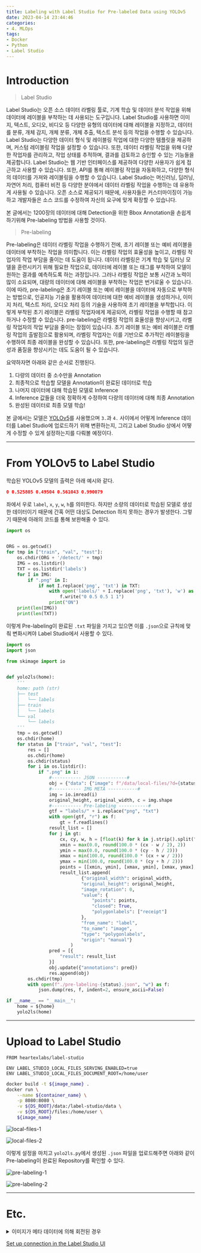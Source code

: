 ```yaml
---
title: Labeling with Label Studio for Pre-labeled Data using YOLOv5
date: 2023-04-14 23:44:46
categories:
- 4. MLOps
tags:
- Docker
- Python
- Label Studio
---
```

# Introduction

> Label Studio

Label Studio는 오픈 소스 데이터 라벨링 툴로, 기계 학습 및 데이터 분석 작업을 위해 데이터에 레이블을 부착하는 데 사용되는 도구입니다. Label Studio를 사용하면 이미지, 텍스트, 오디오, 비디오 등 다양한 유형의 데이터에 대해 레이블을 지정하고, 데이터를 분류, 개체 감지, 개체 분류, 개체 추출, 텍스트 분석 등의 작업을 수행할 수 있습니다.
Label Studio는 다양한 데이터 형식 및 레이블링 작업에 대한 다양한 템플릿을 제공하며, 커스텀 레이블링 작업을 설정할 수 있습니다. 또한, 데이터 라벨링 작업을 위해 다양한 작업자를 관리하고, 작업 상태를 추적하며, 결과를 검토하고 승인할 수 있는 기능들을 제공합니다.
Label Studio는 웹 기반 인터페이스를 제공하여 다양한 사용자가 쉽게 접근하고 사용할 수 있습니다. 또한, API를 통해 레이블링 작업을 자동화하고, 다양한 형식의 데이터를 가져와 레이블링을 수행할 수 있습니다.
Label Studio는 머신러닝, 딥러닝, 자연어 처리, 컴퓨터 비전 등 다양한 분야에서 데이터 라벨링 작업을 수행하는 데 유용하게 사용될 수 있습니다. 오픈 소스로 제공되기 때문에, 사용자들은 커스터마이징이 가능하고 개발자들은 소스 코드를 수정하여 자신의 요구에 맞게 확장할 수 있습니다.

<!-- More -->

본 글에서는 1200장의 데이터에 대해 Detection을 위한 Bbox Annotation을 손쉽게 하기위해 Pre-labeling 방법을 사용할 것이다.

> Pre-labeling

Pre-labeling은 데이터 라벨링 작업을 수행하기 전에, 초기 레이블 또는 예비 레이블을 데이터에 부착하는 작업을 의미합니다. 이는 라벨링 작업의 효율성을 높이고, 라벨링 작업자의 작업 부담을 줄이는 데 도움이 됩니다.
데이터 라벨링은 기계 학습 및 딥러닝 모델을 훈련시키기 위해 필요한 작업으로, 데이터에 레이블 또는 태그를 부착하여 모델이 원하는 결과를 예측하도록 하는 과정입니다. 그러나 라벨링 작업은 보통 시간과 노력이 많이 소요되며, 대량의 데이터에 대해 레이블을 부착하는 작업은 번거로울 수 있습니다.
이에 따라, pre-labeling은 초기 레이블 또는 예비 레이블을 데이터에 자동으로 부착하는 방법으로, 인공지능 기술을 활용하여 데이터에 대한 예비 레이블을 생성하거나, 이미지 처리, 텍스트 처리, 오디오 처리 등의 기술을 사용하여 초기 레이블을 부착합니다. 이렇게 부착된 초기 레이블은 라벨링 작업자에게 제공되어, 라벨링 작업을 수행할 때 참고하거나 수정할 수 있습니다.
pre-labeling은 라벨링 작업의 효율성을 향상시키고, 라벨링 작업자의 작업 부담을 줄이는 장점이 있습니다. 초기 레이블 또는 예비 레이블은 라벨링 작업의 출발점으로 활용되며, 라벨링 작업자는 이를 기반으로 추가적인 레이블링을 수행하여 최종 레이블을 완성할 수 있습니다. 또한, pre-labeling은 라벨링 작업의 일관성과 품질을 향상시키는 데도 도움이 될 수 있습니다.

요약하자면 아래와 같은 순서로 진행된다.

1. 다량의 데이터 중 소수만을 Annotation
2. 최종적으로 학습할 모델을 Annotation이 완료된 데이터로 학습
3. 나머지 데이터에 대해 학습된 모델로 Inference
4. Inference 값들을 더욱 정확하게 수정하여 다량의 데이터에 대해 최종 Annotation
5. 완성된 데이터로 최종 모델 학습!

본 글에서는 모델은 [YOLOv5](https://github.com/ultralytics/yolov5)를 사용했으며 `3.`과 `4.` 사이에서 어떻게 Inference 데이터를 Label Studio에 업로드하기 위해 변환하는지, 그리고 Label Studio 상에서 어떻게 수정할 수 있게 설정하는지를 다뤄볼 예정이다.

---

# From YOLOv5 to Label Studio

학습된 YOLOv5 모델의 출력은 아래 예시와 같다.

```json YOLOv5_Inference_Example.txt
0 0.525805 0.49504 0.561043 0.990079
```

좌에서 우로 `label`, `x`, `y`, `w`, `h`를 의미한다.
하지만 소량의 데이터로 학습된 모델로 생성한 데이터이기 때문에 간혹 어떤 대상도 Detection 하지 못하는 경우가 발생한다.
그렇기 때문에 아래의 코드를 통해 보완해줄 수 있다.

```python bin.py
import os


ORG = os.getcwd()
for tmp in ["train", "val", "test"]:
    os.chdir(ORG + '/detect/' + tmp)
    IMG = os.listdir()
    TXT = os.listdir('labels')
    for I in IMG:
        if ".png" in I:
            if not I.replace('png', 'txt') in TXT:
                with open('labels/' + I.replace('png', 'txt'), 'w') as f:
                    f.write("0 0.5 0.5 1 1")
                print("ON")
    print(len(IMG))
    print(len(TXT))
```

이렇게 Pre-labeling이 완료된 `.txt` 파일을 가지고 있으면 이를 `.json`으로 규칙에 맞춰 변화시켜야 Label Studio에서 사용할 수 있다.

```python yolo2ls.py
import os
import json

from skimage import io


def yolo2ls(home):
    '''
    home: path (str)
    ├── test
    │   └── labels
    ├── train
    │   └── labels
    └── val
        └── labels
    '''
    tmp = os.getcwd()
    os.chdir(home)
    for status in ["train", "val", "test"]:
        res = []
        os.chdir(home)
        os.chdir(status)
        for i in os.listdir():
            if ".png" in i:
                #----------- JSON -----------#
                obj = {"data": {"image": f"/data/local-files/?d={status}/{i}"}}
                #----------- IMG META -----------#
                img = io.imread(i)
                original_height, original_width, c = img.shape
                #----------- Pre-labeling -----------#
                gtf = "labels/" + i.replace("png", "txt")
                with open(gtf, "r") as f:
                    gt = f.readlines()
                result_list = []
                for j in gt:
                    cx, cy, w, h = [float(k) for k in j.strip().split(" ")[1:]]
                    xmin = max(0.0, round(100.0 * (cx - w / 2), 2))
                    ymin = max(0.0, round(100.0 * (cy - h / 2)))
                    xmax = min(100.0, round(100.0 * (cx + w / 2)))
                    ymax = min(100.0, round(100.0 * (cy + h / 2)))
                    points = [[xmin, ymin], [xmax, ymin], [xmax, ymax], [xmin, ymax]]
                    result_list.append(
                            {"original_width": original_width,
                            "original_height": original_height,
                            "image_rotation": 0,
                            "value": {
                                "points": points,
                                "closed": True,
                                "polygonlabels": ["receipt"]
                            },
                            "from_name": "label",
                            "to_name": "image",
                            "type": "polygonlabels",
                            "origin": "manual"}
                        )
                pred = [{
                    "result": result_list
                }]
                obj.update({"annotations": pred})
                res.append(obj)
        os.chdir(tmp)
        with open(f"./pre-labeling-{status}.json", "w") as f:
            json.dump(res, f, indent=2, ensure_ascii=False)

if __name__ == "__main__":
    home = ${home}
    yolo2ls(home)
```

---

# Upload to Label Studio

```docker Dockerfile
FROM heartexlabs/label-studio

ENV LABEL_STUDIO_LOCAL_FILES_SERVING_ENABLED=true
ENV LABEL_STUDIO_LOCAL_FILES_DOCUMENT_ROOT=/home/user
```

```bash build.sh
docker build -t ${image_name} .
docker run \
    --name ${container_name} \
    -p 8080:8080 \
    -v ${DS_ROOT}/data:/label-studio/data \
    -v ${DS_ROOT}/files:/home/user \
    ${image_name}
```

![local-files-1](/images/label-studio-yolov5/local-files-1.png)

![local-files-2](/images/label-studio-yolov5/local-files-2.png)

이렇게 설정을 마치고 `yolo2ls.py`에서 생성된 `.json` 파일을 업로드해주면 아래와 같이 Pre-labeling이 완료된 Repository를 확인할 수 있다.

![pre-labeling-1](/images/label-studio-yolov5/pre-labeling-1.png)

![pre-labeling-2](/images/label-studio-yolov5/pre-labeling-2.png)

---

# Etc.

<details>
<summary>
이미지가 메타 데이터에 의해 회전된 경우
</summary>

```python rot2org.py
import os
import shutil
from PIL import Image

from tqdm import tqdm


def isRot(home, imgpath):
    img = Image.open(imgpath)
    meta = img._getexif()
    try:
        if meta[274] == 6:
            img = img.rotate(-90)
        img.save(home.replace("rot", "DS") + '/' + imgpath)
    except:
        shutil.copy(imgpath, home.replace("rot", "DS") + '/' + imgpath)

if __name__ == "__main__":
    h = ['datasets/rot/train',
    'datasets/rot/val',
    'datasets/rot/test']
    for home in h:
        os.chdir(home)
        for i in tqdm(os.listdir()):
            if "png" in i:
                isRot(home, i)
```

</details>

[Set up connection in the Label Studio UI](https://labelstud.io/guide/storage.html#Set-up-connection-in-the-Label-Studio-UI-4)